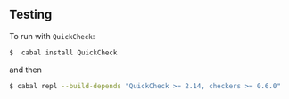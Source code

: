 ## Testing 

To run with `QuickCheck`:

```sh
$  cabal install QuickCheck
```
and then
```sh
$ cabal repl --build-depends "QuickCheck >= 2.14, checkers >= 0.6.0"
```